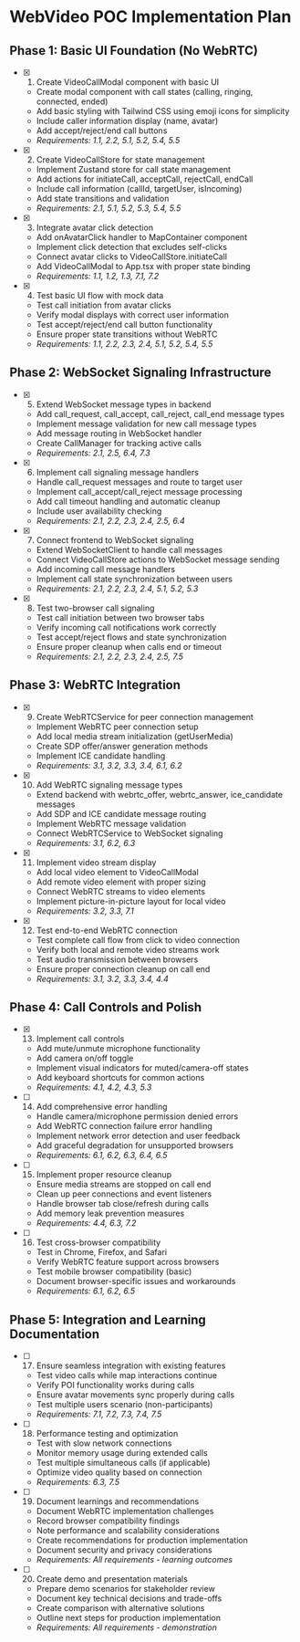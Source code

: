 # WebVideo POC Implementation Plan

## Phase 1: Basic UI Foundation (No WebRTC)

- [x] 1. Create VideoCallModal component with basic UI
  - Create modal component with call states (calling, ringing, connected, ended)
  - Add basic styling with Tailwind CSS using emoji icons for simplicity
  - Include caller information display (name, avatar)
  - Add accept/reject/end call buttons
  - _Requirements: 1.1, 2.2, 5.1, 5.2, 5.4, 5.5_

- [x] 2. Create VideoCallStore for state management
  - Implement Zustand store for call state management
  - Add actions for initiateCall, acceptCall, rejectCall, endCall
  - Include call information (callId, targetUser, isIncoming)
  - Add state transitions and validation
  - _Requirements: 2.1, 5.1, 5.2, 5.3, 5.4, 5.5_

- [x] 3. Integrate avatar click detection
  - Add onAvatarClick handler to MapContainer component
  - Implement click detection that excludes self-clicks
  - Connect avatar clicks to VideoCallStore.initiateCall
  - Add VideoCallModal to App.tsx with proper state binding
  - _Requirements: 1.1, 1.2, 1.3, 7.1, 7.2_

- [x] 4. Test basic UI flow with mock data
  - Test call initiation from avatar clicks
  - Verify modal displays with correct user information
  - Test accept/reject/end call button functionality
  - Ensure proper state transitions without WebRTC
  - _Requirements: 1.1, 2.2, 2.3, 2.4, 5.1, 5.2, 5.4, 5.5_

## Phase 2: WebSocket Signaling Infrastructure

- [x] 5. Extend WebSocket message types in backend
  - Add call_request, call_accept, call_reject, call_end message types
  - Implement message validation for new call message types
  - Add message routing in WebSocket handler
  - Create CallManager for tracking active calls
  - _Requirements: 2.1, 2.5, 6.4, 7.3_

- [x] 6. Implement call signaling message handlers
  - Handle call_request messages and route to target user
  - Implement call_accept/call_reject message processing
  - Add call timeout handling and automatic cleanup
  - Include user availability checking
  - _Requirements: 2.1, 2.2, 2.3, 2.4, 2.5, 6.4_

- [x] 7. Connect frontend to WebSocket signaling
  - Extend WebSocketClient to handle call messages
  - Connect VideoCallStore actions to WebSocket message sending
  - Add incoming call message handlers
  - Implement call state synchronization between users
  - _Requirements: 2.1, 2.2, 2.3, 2.4, 5.1, 5.2, 5.3_

- [x] 8. Test two-browser call signaling
  - Test call initiation between two browser tabs
  - Verify incoming call notifications work correctly
  - Test accept/reject flows and state synchronization
  - Ensure proper cleanup when calls end or timeout
  - _Requirements: 2.1, 2.2, 2.3, 2.4, 2.5, 7.5_

## Phase 3: WebRTC Integration

- [x] 9. Create WebRTCService for peer connection management
  - Implement WebRTC peer connection setup
  - Add local media stream initialization (getUserMedia)
  - Create SDP offer/answer generation methods
  - Implement ICE candidate handling
  - _Requirements: 3.1, 3.2, 3.3, 3.4, 6.1, 6.2_

- [x] 10. Add WebRTC signaling message types
  - Extend backend with webrtc_offer, webrtc_answer, ice_candidate messages
  - Add SDP and ICE candidate message routing
  - Implement WebRTC message validation
  - Connect WebRTCService to WebSocket signaling
  - _Requirements: 3.1, 6.2, 6.3_

- [x] 11. Implement video stream display
  - Add local video element to VideoCallModal
  - Add remote video element with proper sizing
  - Connect WebRTC streams to video elements
  - Implement picture-in-picture layout for local video
  - _Requirements: 3.2, 3.3, 7.1_

- [x] 12. Test end-to-end WebRTC connection
  - Test complete call flow from click to video connection
  - Verify both local and remote video streams work
  - Test audio transmission between browsers
  - Ensure proper connection cleanup on call end
  - _Requirements: 3.1, 3.2, 3.3, 3.4, 4.4_

## Phase 4: Call Controls and Polish

- [x] 13. Implement call controls
  - Add mute/unmute microphone functionality
  - Add camera on/off toggle
  - Implement visual indicators for muted/camera-off states
  - Add keyboard shortcuts for common actions
  - _Requirements: 4.1, 4.2, 4.3, 5.3_

- [ ] 14. Add comprehensive error handling
  - Handle camera/microphone permission denied errors
  - Add WebRTC connection failure error handling
  - Implement network error detection and user feedback
  - Add graceful degradation for unsupported browsers
  - _Requirements: 6.1, 6.2, 6.3, 6.4, 6.5_

- [ ] 15. Implement proper resource cleanup
  - Ensure media streams are stopped on call end
  - Clean up peer connections and event listeners
  - Handle browser tab close/refresh during calls
  - Add memory leak prevention measures
  - _Requirements: 4.4, 6.3, 7.2_

- [ ] 16. Test cross-browser compatibility
  - Test in Chrome, Firefox, and Safari
  - Verify WebRTC feature support across browsers
  - Test mobile browser compatibility (basic)
  - Document browser-specific issues and workarounds
  - _Requirements: 6.1, 6.2, 6.5_

## Phase 5: Integration and Learning Documentation

- [ ] 17. Ensure seamless integration with existing features
  - Test video calls while map interactions continue
  - Verify POI functionality works during calls
  - Ensure avatar movements sync properly during calls
  - Test multiple users scenario (non-participants)
  - _Requirements: 7.1, 7.2, 7.3, 7.4, 7.5_

- [ ] 18. Performance testing and optimization
  - Test with slow network connections
  - Monitor memory usage during extended calls
  - Test multiple simultaneous calls (if applicable)
  - Optimize video quality based on connection
  - _Requirements: 6.3, 7.5_

- [ ] 19. Document learnings and recommendations
  - Document WebRTC implementation challenges
  - Record browser compatibility findings
  - Note performance and scalability considerations
  - Create recommendations for production implementation
  - Document security and privacy considerations
  - _Requirements: All requirements - learning outcomes_

- [ ] 20. Create demo and presentation materials
  - Prepare demo scenarios for stakeholder review
  - Document key technical decisions and trade-offs
  - Create comparison with alternative solutions
  - Outline next steps for production implementation
  - _Requirements: All requirements - demonstration_